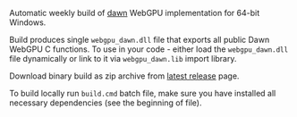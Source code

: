 Automatic weekly build of [dawn][] WebGPU implementation for 64-bit Windows.

Build produces single `webgpu_dawn.dll` file that exports all public Dawn WebGPU C functions.
To use in your code - either load the `webgpu_dawn.dll` file dynamically or link to it via `webgpu_dawn.lib` import library.

Download binary build as zip archive from [latest release][] page.

To build locally run `build.cmd` batch file, make sure you have installed all necessary dependencies (see the beginning of file).

[dawn]: https://dawn.googlesource.com/dawn/
[latest release]: https://github.com/mmozeiko/build-dawn/releases/latest
